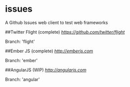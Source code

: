 issues
============

A Github Issues web client to test web frameworks

##Twitter Flight (complete)
*https://github.com/twitter/flight*

Branch: 'flight'

##Ember JS (complete)
*http://emberjs.com*

Branch: 'ember'

##AngularJS (WIP)
*http://angularjs.com*

Branch: 'angular'
